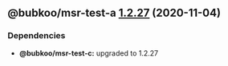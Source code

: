 ## @bubkoo/msr-test-a [1.2.27](https://github.com/bubkoo/monorepo-semantic-release/compare/@bubkoo/msr-test-a@1.2.26...@bubkoo/msr-test-a@1.2.27) (2020-11-04)





### Dependencies

* **@bubkoo/msr-test-c:** upgraded to 1.2.27

